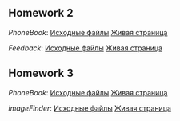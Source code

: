 ## Homework 2

*PhoneBook*: 
[Исходные файлы](https://github.com/VladHorii/goit-react-hw/tree/02-phonebook)
[Живая страница](http://horiisoft.h1n.ru/hw/02-phonebook/)

*Feedback*: 
[Исходные файлы](https://github.com/VladHorii/goit-react-hw/tree/02-feedback)
[Живая страница](http://horiisoft.h1n.ru/hw/02-feedback/)

## Homework 3

*PhoneBook*: 
[Исходные файлы](https://github.com/VladHorii/goit-react-hw/tree/03-phonebook)
[Живая страница](http://horiisoft.h1n.ru/hw/03-phonebook/)

*imageFinder*: 
[Исходные файлы](https://github.com/VladHorii/goit-react-hw/tree/03-imageFinder)
[Живая страница](http://horiisoft.h1n.ru/hw/03-imageFinder/)
